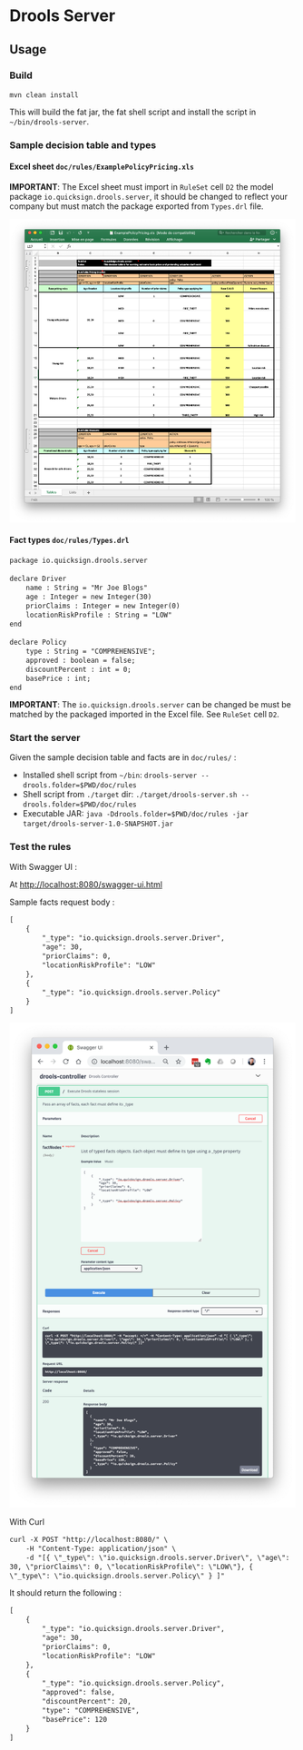 # Drools Server

## Usage

### Build

```
mvn clean install
```

This will build the fat jar, the fat shell script and install the script in `~/bin/drools-server`.

### Sample decision table and types

#### Excel sheet `doc/rules/ExamplePolicyPricing.xls`

**IMPORTANT**: The Excel sheet must import in `RuleSet` cell `D2` the model package `io.quicksign.drools.server`, it should be changed to reflect your company but must match the package exported from `Types.drl` file.

![ExamplePolicyPricing.xls](doc/rules-excel.png)

#### Fact types `doc/rules/Types.drl`

```
package io.quicksign.drools.server

declare Driver
    name : String = "Mr Joe Blogs"
    age : Integer = new Integer(30)
    priorClaims : Integer = new Integer(0)
    locationRiskProfile : String = "LOW"
end

declare Policy
    type : String = "COMPREHENSIVE";
    approved : boolean = false;
    discountPercent : int = 0;
    basePrice : int;
end
```

**IMPORTANT**: The `io.quicksign.drools.server` can be changed be must be matched by the packaged imported in the Excel file. See `RuleSet` cell `D2`.

### Start the server

Given the sample decision table and facts are in `doc/rules/` :

- Installed shell script from `~/bin`: `drools-server --drools.folder=$PWD/doc/rules`
- Shell script from `./target` dir: `./target/drools-server.sh --drools.folder=$PWD/doc/rules`
- Executable JAR: `java -Ddrools.folder=$PWD/doc/rules -jar target/drools-server-1.0-SNAPSHOT.jar`

### Test the rules

With Swagger UI :

At [http://localhost:8080/swagger-ui.html](http://localhost:8080/swagger-ui.html)

Sample facts request body :

```
[
    {
        "_type": "io.quicksign.drools.server.Driver",
        "age": 30,
        "priorClaims": 0,
        "locationRiskProfile": "LOW"
    },
    {
        "_type": "io.quicksign.drools.server.Policy"
    }
]
```

![](doc/swagger-demo.png)

With Curl

```
curl -X POST "http://localhost:8080/" \
	-H "Content-Type: application/json" \
	-d "[{ \"_type\": \"io.quicksign.drools.server.Driver\", \"age\": 30, \"priorClaims\": 0, \"locationRiskProfile\": \"LOW\"}, { \"_type\": \"io.quicksign.drools.server.Policy\" } ]"
```

It should return the following :

```
[
    {
        "_type": "io.quicksign.drools.server.Driver",
        "age": 30,
        "priorClaims": 0,
        "locationRiskProfile": "LOW"
    },
    {
        "_type": "io.quicksign.drools.server.Policy",
        "approved": false,
        "discountPercent": 20,
        "type": "COMPREHENSIVE",
        "basePrice": 120
    }
]
```
